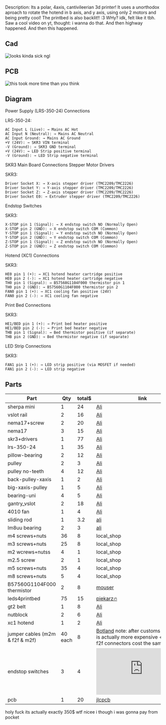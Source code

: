 Description: Its a polar, 4axis, cantivileerian 3d printer! It uses a unorthodox aproach to rotate the hotend in b axis, and y axis, using only 2 motors and being pretty cool! The printbed is also backlit!! :3
WHy? idk, felt like it tbh. Saw a cool video on yt, thought: i wanna do that. And then highway happened. And then this happened.

## Cad 
![looks kinda sick ngl](https://hc-cdn.hel1.your-objectstorage.com/s/v3/92f0838f625e418168fee1eab7b1775033f23e40_image.png)

## PCB
![this took more time than you think](https://hc-cdn.hel1.your-objectstorage.com/s/v3/0c06b2732530efd255b6a5e69aeb491063b424a8_image.png)

## Diagram

Power Supply (LRS-350-24) Connections

LRS-350-24:

    AC Input L (Live): → Mains AC Hot
    AC Input N (Neutral): → Mains AC Neutral
    AC Input Ground: → Mains AC Ground
    +V (24V): → SKR3 VIN terminal
    -V (Ground): → SKR3 GND terminal
    +V (24V): → LED Strip positive terminal
    -V (Ground): → LED Strip negative terminal

SKR3 Main Board Connections
Stepper Motor Drivers

SKR3:

    Driver Socket X: → X-axis stepper driver (TMC2209/TMC2226)
    Driver Socket Y: → Y-axis stepper driver (TMC2209/TMC2226)
    Driver Socket Z: → Z-axis stepper driver (TMC2209/TMC2226)
    Driver Socket E0: → Extruder stepper driver (TMC2209/TMC2226)

Endstop Switches

SKR3:

    X-STOP pin 1 (Signal): → X endstop switch NO (Normally Open)
    X-STOP pin 2 (GND): → X endstop switch COM (Common)
    Y-STOP pin 1 (Signal): → Y endstop switch NO (Normally Open)
    Y-STOP pin 2 (GND): → Y endstop switch COM (Common)
    Z-STOP pin 1 (Signal): → Z endstop switch NO (Normally Open)
    Z-STOP pin 2 (GND): → Z endstop switch COM (Common)

Hotend (XC1) Connections

SKR3:

    HE0 pin 1 (+): → XC1 hotend heater cartridge positive
    HE0 pin 2 (-): → XC1 hotend heater cartridge negative
    TH0 pin 1 (Signal): → B57560G1104F000 thermistor pin 1
    TH0 pin 2 (GND): → B57560G1104F000 thermistor pin 2
    FAN0 pin 1 (+): → XC1 cooling fan positive (24V)
    FAN0 pin 2 (-): → XC1 cooling fan negative

Print Bed Connections

SKR3:

    HE1/BED pin 1 (+): → Print bed heater positive
    HE1/BED pin 2 (-): → Print bed heater negative
    THB pin 1 (Signal): → Bed thermistor positive (if separate)
    THB pin 2 (GND): → Bed thermistor negative (if separate)

LED Strip Connections

SKR3:

    FAN1 pin 1 (+): → LED strip positive (via MOSFET if needed)
    FAN1 pin 2 (-): → LED strip negative



## Parts

| Part | Qty | total$ | link |
| ---- | --- | ----- | ---- |
| sherpa mini | 1 | 24 | [Ali](https://pl.aliexpress.com/item/1005002487727392.html?gatewayAdapt=glo2pol) |
| vslot rail | 2 | 16 | [Ali](https://pl.aliexpress.com/i/1005003311298946.html?gatewayAdapt=glo2pol)
| nema17+screw | 2 | 20 | [Ali](https://pl.aliexpress.com/item/1005005575285492.html?gatewayAdapt=usa2pol)
| nema17 | 3 | 15 | [Ali](https://pl.aliexpress.com/item/1005003874936862.html?algo_exp_id=3ed336f1-a880-4dbb-8a6d-b39768883712-2&pdp_ext_f=%7B%22order%22%3A%222105%22%2C%22eval%22%3A%221%22%7D&pdp_npi=4%40dis!USD!5.93!5.64!!!5.93!5.64!%402103956b17540107983124197e982d!12000036219123370!sea!PL!6049391261!X&curPageLogUid=upzex6yVWPUB&utparam-url=scene%3Asearch%7Cquery_from%3A)
| skr3+drivers | 1 | 77 | [Ali](https://www.aliexpress.com/item/1005007540045155.html?algo_exp_id=db2c2344-aa37-43bd-b1af-e7c3de7a9108-0&pdp_ext_f=%7B%22order%22%3A%22145%22%2C%22eval%22%3A%221%22%2C%22orig_sl_item_id%22%3A%221005007540045155%22%2C%22orig_item_id%22%3A%221005006043539516%22%7D&pdp_npi=4%40dis!USD!68.46!76.98!!!489.02!549.81!%40211b804117531342587678427e9c93!12000041211841733!sea!PL!6049391261!X&curPageLogUid=EAQ1yuQyuRXg&utparam-url=scene%3Asearch%7Cquery_from%3A)
| lrs-350-24 | 1 | 35 | [Ali](https://www.aliexpress.com/item/1005006104414563.html?algo_exp_id=ed786665-9417-44ed-91e2-d2bbe9810003-0&pdp_ext_f=%7B%22order%22%3A%22145%22%2C%22eval%22%3A%221%22%7D&pdp_npi=4%40dis!USD!35.47!35.47!!!253.36!253.36!%40211b628117531347833686697e80ff!12000035765142564!sea!PL!6049391261!X&curPageLogUid=mk6m5iFwq7MV&utparam-url=scene%3Asearch%7Cquery_from%3A)
| pillow-bearing | 2 | 12 | [Ali](https://pl.aliexpress.com/item/1005008115694493.html?aem_p4p_detail=202507081114222547105643252920009348574&algo_exp_id=7769a70f-dea9-412a-9511-ebeb2c50ad36-0&pdp_ext_f=%7B%22order%22%3A%22-1%22%2C%22eval%22%3A%221%22%7D&pdp_npi=4%40dis!PLN!43.90!22.39!!!84.80!43.25!%402103985c17519984621601810e1f54!12000043851029398!sea!PL!0!ABX&curPageLogUid=DwaALHE42JiJ&utparam-url=scene%3Asearch%7Cquery_from%3A&search_p4p_id=202507081114222547105643252920009348574_1)
| pulley | 2 | 3 | [Ali](https://www.aliexpress.us/item/1005004314084512.html?pdp_npi=4%40dis!USD!US%20%241.33!US%20%241.13!!!1.33!1.13!%402101585f17218179467507717e6f09!12000034179345936!sh!HK!3408833611!X&gatewayAdapt=glo2usa%5D)
| pulley no-teeth | 4 | 12 | [Ali](https://www.aliexpress.us/item/1005004314084512.html?pdp_npi=4%40dis!USD!US%20%241.33!US%20%241.13!!!1.33!1.13!%402101585f17218179467507717e6f09!12000034179345936!sh!HK!3408833611!X&gatewayAdapt=glo2usa%5D)
| back-pulley-xaxis | 1 | 2 | [Ali](https://www.aliexpress.us/item/32817328238.html?algo_exp_id=2e5559f6-0e2b-4699-af66-2900a6241a77-0&pdp_npi=4%40dis!USD!0.83!0.80!!!0.83!0.80!%402141069c17218103868312197ecd23!12000030774036536!sea!HK!3408833611!&curPageLogUid=WzjkJAxiIMiS&utparam-url=scene%3Asearch%7Cquery_from%3A)
| big-xaxis-pulley | 1 | 5 | [Ali](https://www.fallshaw.com.au/products/SPBRGQ6004X20)
| bearing-uni | 4 | 5 | [Ali](https://modelemax.pl/en/bearings/19394-ball-bearing-8-24-8mm-628zz)
| gantry_vslot | 2 | 18 | [Ali](https://pl.aliexpress.com/item/4000252044823.html?gatewayAdapt=glo2pol)
| 4010 fan | 1 | 4 | [Ali](https://pl.aliexpress.com/item/1005003462239029.html?aem_p4p_detail=202507211504023798993448239120006157034&algo_exp_id=70593ec9-93e4-496f-9f99-32fa072602fd-1&pdp_ext_f=%7B%22order%22%3A%22406%22%2C%22eval%22%3A%221%22%7D&pdp_npi=4%40dis!USD!3.11!3.11!!!3.11!3.11!%402101d9ef17531354426868570e953a!12000032185228739!sea!PL!6049391261!X&curPageLogUid=K5zZeirITV9z&utparam-url=scene%3Asearch%7Cquery_from%3A&search_p4p_id=202507211504023798993448239120006157034_2)
| sliding rod | 1 | 3.2 | [ali](https://pl.aliexpress.com/item/1005006293171727.html?aem_p4p_detail=202507311723285856898193446300001240080&algo_exp_id=ada9f015-4615-4818-b9c0-808a02b69883-0&pdp_ext_f=%7B%22order%22%3A%223284%22%2C%22eval%22%3A%221%22%7D&pdp_npi=4%40dis!USD!0.98!0.98!!!0.98!0.98!%402103891017540078085294971eadc0!12000036638889760!sea!PL!6049391261!X&curPageLogUid=w5frZXLep9fc&utparam-url=scene%3Asearch%7Cquery_from%3A&search_p4p_id=202507311723285856898193446300001240080_1)
| lm8uu bearing | 2 | 3 | [ali](https://pl.aliexpress.com/item/1005007070280422.html?algo_exp_id=2b87c25e-3c10-4f6d-b47d-1b26296c8bf4-2&pdp_ext_f=%7B%22order%22%3A%22348%22%2C%22eval%22%3A%221%22%7D&pdp_npi=4%40dis!USD!2.99!2.99!!!21.37!21.37!%4021038df617540078206205146e0ed2!12000039307639550!sea!PL!6049391261!X&curPageLogUid=f3G75FMtuKwk&utparam-url=scene%3Asearch%7Cquery_from%3A)
| m4 screws+nuts | 36 | 8 | local_shop
| m3 screws+nuts | 25 | 8 | local_shop
| m2 wcrews+nutss | 4 | 1 | local_shop
| m2.5 screw | 2 | 1 | local_shop
| m5 screws+nuts | 35 | 4 | local_shop
| m8 screws+nuts | 5 | 4 | local_shop
| B57560G1104F000 thermistor | 2 | 8 | [mouser](https://eu.mouser.com/ProductDetail/EPCOS-TDK/B57560G1104F000?qs=%2FsLciWRBLmAyaJsNOAuWiw%3D%3D)
| leds4printbed | 75 | 15 | [piekarz🔥](https://www.piekarz.pl/37911-dioda-led-worldsemi-ws2812b-v4/)
| gt2 belt | 1 | 8 | [Ali](https://www.aliexpress.us/item/10000115962505.html?algo_exp_id=3e07768a-d464-400f-8013-e23772bbed3e-1&pdp_ext_f=%7B%22order%22%3A%2231%22%2C%22eval%22%3A%221%22%7D&pdp_npi=4%40dis!USD!11.41!11.41!!!11.41!11.41!%402101c5bf17531364982723715eb8ce!12000025023391194!sea!PL!6049391261!X&curPageLogUid=kVrNqzgCRbOD&utparam-url=scene%3Asearch%7Cquery_from%3A)
| nutblock | 2 | 6 | [Ali](https://pl.aliexpress.com/item/1005004033091930.html?aem_p4p_detail=2025072115104714766776210775120006156124&algo_exp_id=6acb0970-a436-473f-83ce-022215f6bc8f-5&pdp_ext_f=%7B%22order%22%3A%2230%22%2C%22eval%22%3A%221%22%7D&pdp_npi=4%40dis!USD!2.58!2.58!!!18.45!18.45!%402103247417531358475558797efead!12000027807086483!sea!PL!6049391261!X&curPageLogUid=3HUxqKNu2SHZ&utparam-url=scene%3Asearch%7Cquery_from%3A&search_p4p_id=2025072115104714766776210775120006156124_6) 
| xc1 hotend | 1 | 2 | [Ali](https://pl.aliexpress.com/item/1005007319888761.html)
| jumper cables (m2m & f2f & m2f) | 40 each | 8 | [Botland](https://botland.com.pl/przewody-polaczeniowe-zensko-meskie/19621-zestaw-przewodow-polaczeniowych-justpi-zensko-meskie-20cm-40szt-5903351243025.html) note: after customs aliexpress is actually more expensive + m2m and f2f connectors cost the same - ~2.5$)
| endstop switches | 3 | 4 | ![ali](https://pl.aliexpress.com/item/1005008640444653.html?aem_p4p_detail=202507301707192219225324436200002745373&algo_exp_id=9b59729d-3d9c-4253-85cd-cfaa75983ca0-1&pdp_ext_f=%7B%22order%22%3A%2221%22%2C%22eval%22%3A%221%22%7D&pdp_npi=4%40dis!USD!3.83!3.83!!!27.34!27.34!%402101ec1f17539204388924775e059e!12000046058656660!sea!PL!6049391261!X&curPageLogUid=3gTfpksfMGAi&utparam-url=scene%3Asearch%7Cquery_from%3A&search_p4p_id=202507301707192219225324436200002745373_2#nav-specification)  
| pcb | 1 | 20 | [jlcpcb](https://jlcpcb.com/)

holy fuck 
its actually exactly 350$ 
wtf
nicee
i though i was gonna pay from pocket
